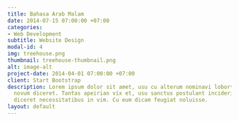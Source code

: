 ```yaml
---
title: Bahasa Arab Malam
date: 2014-07-15 07:00:00 +07:00
categories:
- Web Development
subtitle: Website Design
modal-id: 4
img: treehouse.png
thumbnail: treehouse-thumbnail.png
alt: image-alt
project-date: 2014-04-01 07:00:00 +07:00
client: Start Bootstrap
description: Lorem ipsum dolor sit amet, usu cu alterum nominavi lobortis. At duo
  novum diceret. Tantas apeirian vix et, usu sanctus postulant inciderint ut, populo
  diceret necessitatibus in vim. Cu eum dicam feugiat noluisse.
layout: default
---
```


